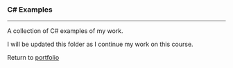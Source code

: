 ### C# Examples
***

A collection of C# examples of my work.

I will be updated this folder as I continue my work on this course.

Return to [portfolio](../../../)
